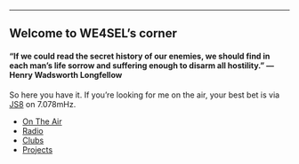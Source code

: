 
----------

## Welcome to WE4SEL’s corner

#### “If we could read the secret history of our enemies, we should find in each man’s life sorrow and suffering enough to disarm all hostility.” ― Henry Wadsworth Longfellow

So here you have it. If you’re looking for me on the air, your best bet is via  [JS8](http://js8call.com/)  on 7.078mHz.

-   [On The Air](https://github.com/we4sel/we4sel.github.io/blob/master/ontheair.md)
-   [Radio](https://github.com/we4sel/we4sel.github.io/blob/master/radio.md)
-   [Clubs](https://github.com/we4sel/we4sel.github.io/blob/master/clubs.md)
-   [Projects](https://github.com/we4sel/we4sel.github.io/blob/master/projects.md)

<!--stackedit_data:
eyJoaXN0b3J5IjpbMjAzMzkxNTQsLTgyNjIwODQzNF19
-->
